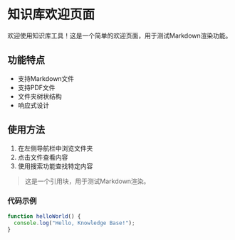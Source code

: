 # 知识库欢迎页面

欢迎使用知识库工具！这是一个简单的欢迎页面，用于测试Markdown渲染功能。

## 功能特点

- 支持Markdown文件
- 支持PDF文件
- 文件夹树状结构
- 响应式设计

## 使用方法

1. 在左侧导航栏中浏览文件夹
2. 点击文件查看内容
3. 使用搜索功能查找特定内容

> 这是一个引用块，用于测试Markdown渲染。

### 代码示例

```javascript
function helloWorld() {
  console.log("Hello, Knowledge Base!");
}

